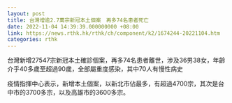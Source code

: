 ```yaml
---
layout: post
title: 台灣增逾2.7萬宗新冠本土個案　再多74名患者死亡
date: 2022-11-04 14:39:39.000000000 +08:00
link: https://news.rthk.hk/rthk/ch/component/k2/1674244-20221104.htm
categories: rthk
---
```


台灣新增27547宗新冠本土確診個案，再多74名患者離世，涉及36男38女，年齡介乎40多歲至超過90歲，全部屬重度感染，其中70人有慢性病史

疫情指揮中心表示，新增本土個案，以新北市佔最多，有超過4700宗，其次是台中市的3700多宗，以及高雄市的3600多宗。
